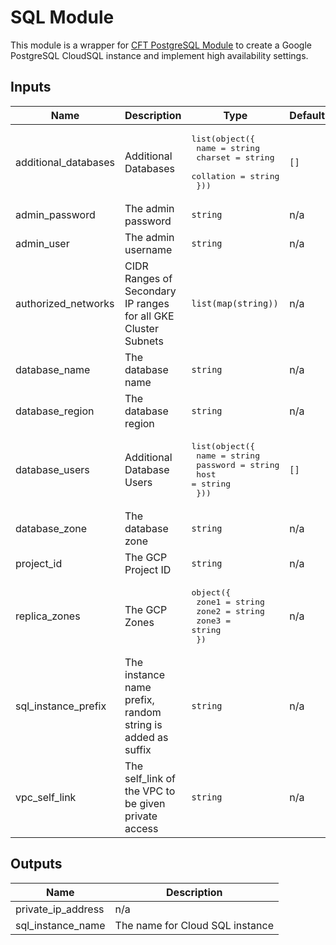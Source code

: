 # SQL Module
This module is a wrapper for [CFT PostgreSQL Module](https://github.com/terraform-google-modules/terraform-google-sql-db/tree/master/modules/postgresql) to create a Google PostgreSQL CloudSQL instance and implement high availability settings.

<!-- BEGINNING OF PRE-COMMIT-TERRAFORM DOCS HOOK -->
## Inputs

| Name | Description | Type | Default | Required |
|------|-------------|------|---------|:--------:|
| additional\_databases | Additional Databases | <pre>list(object({<br>    name      = string<br>    charset   = string<br>    collation = string<br>  }))</pre> | `[]` | no |
| admin\_password | The admin password | `string` | n/a | yes |
| admin\_user | The admin username | `string` | n/a | yes |
| authorized\_networks | CIDR Ranges of Secondary IP ranges for all GKE Cluster Subnets | `list(map(string))` | n/a | yes |
| database\_name | The database name | `string` | n/a | yes |
| database\_region | The database region | `string` | n/a | yes |
| database\_users | Additional Database Users | <pre>list(object({<br>    name     = string<br>    password = string<br>    host     = string<br>  }))</pre> | `[]` | no |
| database\_zone | The database zone | `string` | n/a | yes |
| project\_id | The GCP Project ID | `string` | n/a | yes |
| replica\_zones | The GCP Zones | <pre>object({<br>    zone1 = string<br>    zone2 = string<br>    zone3 = string<br>  })</pre> | n/a | yes |
| sql\_instance\_prefix | The instance name prefix, random string is added as suffix | `string` | n/a | yes |
| vpc\_self\_link | The self\_link of the VPC to be given private access | `string` | n/a | yes |

## Outputs

| Name | Description |
|------|-------------|
| private\_ip\_address | n/a |
| sql\_instance\_name | The name for Cloud SQL instance |

<!-- END OF PRE-COMMIT-TERRAFORM DOCS HOOK -->
